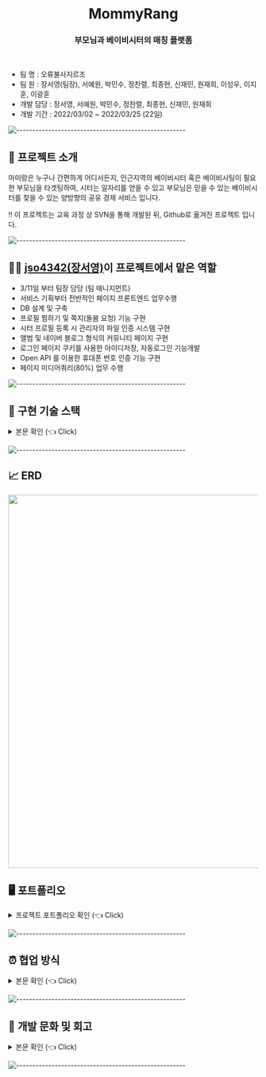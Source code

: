 <div align="center">

<h1 align="center">MommyRang</h1>
<h3 align="center"> 부모님과 베이비시터의 매칭 플랫폼 </h3> 
<br />

</div>

- 팀 명 : 오류불사지르조
- 팀 원 : 장서영(팀장), 서예원, 박민수, 정찬렬, 최종현, 신재민, 원재희, 이성우, 이지훈, 이광훈 
- 개발 담당 : 장서영, 서예원, 박민수, 정찬렬, 최종현, 신재민, 원재희
- 개발 기간 : 2022/03/02 ~ 2022/03/25 (22일)
  <br />

![-----------------------------------------------------](https://raw.githubusercontent.com/andreasbm/readme/master/assets/lines/rainbow.png)

## 📝 프로젝트 소개
마미랑은 누구나 간편하게 어디서든지, 인근지역의 베이비시터 혹은 베이비시팅이 필요한 부모님을 타겟팅하여, 시터는 일자리를 얻을 수 있고 부모님은 믿을 수 있는 베이비시터를 찾을 수 있는 양방향의 공유 경제 서비스 입니다. 

‼️ 이 프로젝트는 교육 과정 상 SVN을 통해 개발된 뒤, Github로 옮겨진 프로젝트 입니다. 

![-----------------------------------------------------](https://raw.githubusercontent.com/andreasbm/readme/master/assets/lines/rainbow.png)

## 🙋‍♀️ [jso4342(장서영)](https://github.com/jso4342)이 프로젝트에서 맡은 역할 
- 3/11일 부터 팀장 담당 (팀 매니지먼트) 
- 서비스 기획부터 전반적인 페이지 프론트엔드 업무수행
- DB 설계 및 구축 
- 프로필 찜하기 및 쪽지(돌봄 요청) 기능 구현 
- 시터 프로필 등록 시 관리자의 파일 인증 시스템 구현 
- 앨범 및 네이버 블로그 형식의 커뮤니티 페이지 구현 
- 로그인 페이지 쿠키를 사용한 아이디저장, 자동로그인 기능개발
- Open API 를 이용한 휴대폰 번호 인증 기능 구현         
- 페이지 미디어쿼리(80%) 업무 수행  

![-----------------------------------------------------](https://raw.githubusercontent.com/andreasbm/readme/master/assets/lines/rainbow.png)

## 📝 구현 기술 스택 
<details>
<summary>본문 확인 (👈 Click)</summary>
<div markdown="1">

- Java

- JavaScript

- MySQL

- MyBatis 

- HTML, CSS, JS

- jQuery

- JSTL

- Kakao 지도 API

- Summernote API 

- Cool SMS API 
</div>
</details>

![-----------------------------------------------------](https://raw.githubusercontent.com/andreasbm/readme/master/assets/lines/rainbow.png)

## 📈 ERD
<img width="750" src="https://user-images.githubusercontent.com/99070762/172318063-76135102-fecb-49d5-8f19-335285ac9d20.jpg">

## 🖥️ 포트폴리오
<details>
<summary>프로젝트 포트폴리오 확인 (👈 Click)</summary>
<div markdown="1">


<img width="1465" alt="스크린샷 2022-12-26 오후 5 31 05" src="https://user-images.githubusercontent.com/57066693/209525887-1de881d0-faca-467b-bb8f-f7249bdb2ed9.png">
<img width="1480" alt="스크린샷 2022-12-26 오후 5 31 12" src="https://user-images.githubusercontent.com/57066693/209525906-3e328622-2b7b-453e-b046-549cdaf18706.png">
<img width="1479" alt="스크린샷 2022-12-26 오후 5 31 20" src="https://user-images.githubusercontent.com/57066693/209525909-5f108bea-2105-43aa-8600-40b062acbb1e.png">
<img width="1481" alt="스크린샷 2022-12-26 오후 5 31 27" src="https://user-images.githubusercontent.com/57066693/209525917-d12605bf-3a92-488d-9cf5-72dd33686c9a.png">
<img width="1476" alt="스크린샷 2022-12-26 오후 5 31 40" src="https://user-images.githubusercontent.com/57066693/209525920-3295a99c-efaf-4dcc-a173-b3c3d20727ce.png">
<img width="1478" alt="스크린샷 2022-12-26 오후 5 31 48" src="https://user-images.githubusercontent.com/57066693/209525923-027e5dc7-7ad1-43f1-9906-5475dc4ed66a.png">
<img width="1476" alt="스크린샷 2022-12-26 오후 5 32 11" src="https://user-images.githubusercontent.com/57066693/209525925-c406008b-59f6-4c94-95d6-ae41374f1b6f.png">
<img width="1476" alt="스크린샷 2022-12-26 오후 5 32 21" src="https://user-images.githubusercontent.com/57066693/209525926-418159d2-74a0-45f9-a9e9-e1efebfc699a.png">
<img width="1480" alt="스크린샷 2022-12-26 오후 5 32 34" src="https://user-images.githubusercontent.com/57066693/209525927-9e26aaf1-c5df-45a3-bd72-3c6f2b3dac1a.png">
<img width="1477" alt="스크린샷 2022-12-26 오후 5 32 43" src="https://user-images.githubusercontent.com/57066693/209525929-46b25dea-05b8-41a6-abed-e646f9b018ab.png">
<img width="1475" alt="스크린샷 2022-12-26 오후 5 32 55" src="https://user-images.githubusercontent.com/57066693/209525932-ba350205-3989-48a0-8bd9-3c83eea524b3.png">
<img width="1476" alt="스크린샷 2022-12-26 오후 5 33 02" src="https://user-images.githubusercontent.com/57066693/209525933-571ed46d-7b6e-4d21-a03c-8208ecc8efb0.png">
<img width="1476" alt="스크린샷 2022-12-26 오후 5 33 20" src="https://user-images.githubusercontent.com/57066693/209525934-7b6a84c3-c468-451f-b609-d672ca8979c5.png">
<img width="1477" alt="스크린샷 2022-12-26 오후 5 33 30" src="https://user-images.githubusercontent.com/57066693/209525936-34c41bbd-33d1-4a45-b081-b3451eee9d92.png">
<img width="1480" alt="스크린샷 2022-12-26 오후 5 33 38" src="https://user-images.githubusercontent.com/57066693/209525940-98cfd668-c03e-4eee-b13d-f80e14b2f1be.png">
<img width="1480" alt="스크린샷 2022-12-26 오후 5 33 46" src="https://user-images.githubusercontent.com/57066693/209525942-d2111f60-d323-419d-8762-963a378c24ae.png">
<img width="1479" alt="스크린샷 2022-12-26 오후 5 33 56" src="https://user-images.githubusercontent.com/57066693/209525948-3f240415-103e-4c68-87b7-3cf2481833ec.png">
<img width="1476" alt="스크린샷 2022-12-26 오후 5 34 31" src="https://user-images.githubusercontent.com/57066693/209525951-68a757cb-0d27-4301-82cc-fc515f525872.png">
</div>
</details>

![-----------------------------------------------------](https://raw.githubusercontent.com/andreasbm/readme/master/assets/lines/rainbow.png)

## ⏰ 협업 방식 
<details>
<summary>본문 확인 (👈 Click)</summary>
<div markdown="1">
<br>
모든 팀원들이 처음 개발을 시작한 프로젝트였으며, 다양한 나이대 (20대 초반 ~ 40대 후반)의 팀원들이 있었기 때문에 
모두에게 친숙한 Google Drive를 통해 협업이 이루어졌습니다. 또한 교육 기관의 프로젝트 지정 협업 도구였던 SVN을 사용하였습니다.

<img width="853" alt="스크린샷 2022-12-26 오후 5 43 01" src="https://user-images.githubusercontent.com/57066693/209526798-ef31fa7b-8e7c-4088-b569-af0c6f052909.png">

전체적으로 필요한 기능들과 순서를 나열하고 정의한 뒤, 매일 스프린트를 진행하여, 스프린트 주기동안 진행 상황과 목표를 소통했습니다. 
또한 특이사항이 있을 경우 서로 공유를 하면서 도움을 주고, 도움을 받는 식으로 스프린트가 진행되었습니다. 
모든 스프린트의 내용은 구글 독스의 버전 관리를 통해 기록하였습니다. 
</div>
</details>

![-----------------------------------------------------](https://raw.githubusercontent.com/andreasbm/readme/master/assets/lines/rainbow.png)

## 📌 개발 문화 및 회고 
<details>
<summary>본문 확인 (👈 Click)</summary>
<div markdown="1">

### 팀장으로서 만들고자 한 개발 문화 
마미랑은 원래 팀원으로서 참여한 프로젝트였습니다. 하지만 중도탈락자를 포함해 개발이 불가능한 인원이 나오게 되고, 기존 팀과 다른 팀이 통합되게 되면서 팀장을 맡게 되었습니다. 교육 과정으로 인해 전 개발 인원이 프론트엔드와 백엔드로 업무를 분담하는 게 아닌, 풀스택으로 진행되어야 했기 때문에 프론트엔드 담당을 희망하는 팀원들의 어려움이 있었습니다. 또한 각 팀원들의 스킬과 장단점이 달랐기 때문에 서로 도와주는 개발 문화의 필요성을 느끼게 되었습니다. 

자유롭게 도움을 요청하는 분위기를 만들기 위해 강제성은 없지만 코어 타임을 정해, 그 시간에는 Discord 팀 채널에 접속해있는 것을 장려하였습니다. 따로 회의가 없어도 온라인일 때는 팀 채널에 접속하여서 개발을 진행하였고, 이 덕분에 도움이 필요한 팀원은 어려움 없이 온라인인 팀원들에게 도움을 청할 수 있었습니다. 또한 데일리 스프린트를 진행하여 진행 상황을 보고하고 매일 실현가능한 목표를 세우는 습관을 들이고자 하였습니다. 업무를 분담할 때에도 팀원이 어려움을 호소할 경우, 해당 업무에 다른 팀원을 같이 배정하여 미흡한 부분을 보다 효율적으로 개선할 수 있었습니다. 

### 프로젝트 이후 남는 아쉬움 
교육 과정 중 가장 우수한 프로젝트라는 호평을 받았지만, 교육 기관 아래에서 진행하던 프로젝트였다보니 사용할 수 있는 기술에 제한이 있어 아쉬웠습니다. 
예를 들어 Spring Boot가 아닌 JSP를 사용했어야 했고, Git 대신 SVN을 통해 협업을 했어야 했습니다. 조금 더 최신 기술을 사용하여 프로젝트를 진행했다면 더 효율적인 결과물이 나올 수 있지 않았을까 하는 아쉬움이 있습니다.
개인적으로 부모와 베이비 시터 간의 채팅 기능을 구현하고 싶었으나, JSP 환경에서 사용 가능한 오픈 소스를 찾는 데 어려움이 있었습니다. 이를 해결하기 위해 직접 채팅 기능을 구현하고자 하였지만 시간적인 어려움이 있었고, 팀원들 및 강사님과의 의논 끝에 쪽지(돌봄 요청) 기능으로 변경 후 단 1시간 만에 쪽지 기능을 구현하였습니다. 하지만 원래 기획했던 기능을 구현하지 못한 점은 아직 아쉬움으로 남습니다. 

또한 협업적인 부분에서 주로 사용되는 Jira나 Git을 사용하지 못한 것 또한 많이 아쉽습니다. Jira를 사용했다면 진행 사항을 조금 더 시각적으로 잘 볼 수 있었을 것이라 생각됩니다. 또한 SVN을 이용하다 보니 버전 관리가 불가능하고, 충돌이 발생했을 경우 무조건 하나씩 수정해야한다는 불편함이 있었습니다. Git의 장점을 더 상세히 이해할 수 있는 경험이었습니다. 

#### 몸소 느낀 주인 의식의 중요성 
마미랑은 제게 첫 개발 프로젝트면서, 팀장으로 진행했던 프로젝트라 그 누구보다 큰 주인 의식을 갖고 진행한 프로젝트였습니다. 주인 의식을 가지니 기능 중 아쉬운 점을 계속 찾게 되고, 쉬운 개발을 찾는 게 아니라 조금 더 어렵더라도 사용자에게 편리한 기능을 넣으려고 부단히 노력했습니다. 예를 들어, 커뮤니티 개발 중, 단순한 게시판 기능이 아닌, 네이버 블로그나 티스토리의 글쓰기 처럼 원하는 부분에 원하는 사이즈의 이미지를 첨부할 수 있는 기능을 추가하고, 오픈 소스인 Summer note API를 이용하여 이용자가 텍스트에 다양한 디자인 요소를 추가할 수 있도록 하였습니다.  
‘내 프로젝트’ 라는 마음을 갖고 임하니 힘들더라도 더 나은 프로젝트를 만드는 것이 힘든 것이 아니라 즐거움으로 다가왔습니다. 또한 개발하는 내내 시간이 가는 줄 모르고 즐겁게 개발할 수 있었습니다. 저에게 마미랑은 단순히 프로젝트가 아닌, 주인 의식이 얼마나 개발자에게 중요한 지 알려주는 프로젝트였습니다. 

**프로젝트 이후 공부한 내용** 

채팅 구현을 못했던 것이 아쉬움에 많이 남아, [채팅 앱](https://github.com/jso4342/STUDY__Chatting-APP-)을 만들었습니다.

</div>
</details>

![-----------------------------------------------------](https://raw.githubusercontent.com/andreasbm/readme/master/assets/lines/rainbow.png)
